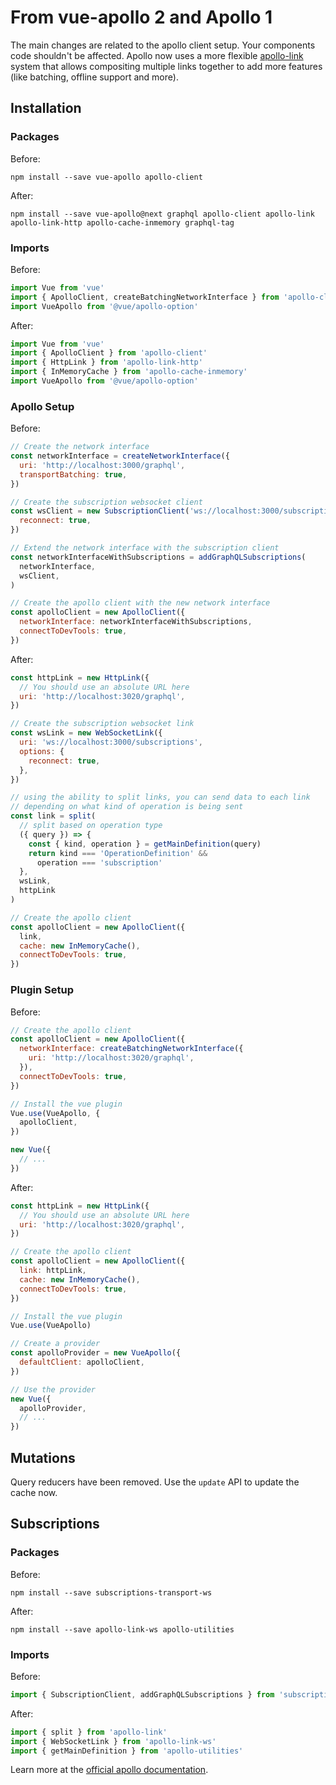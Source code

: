 # From vue-apollo 2 and Apollo 1

The main changes are related to the apollo client setup. Your components code shouldn't be affected. Apollo now uses a more flexible [apollo-link](https://github.com/apollographql/apollo-link) system that allows compositing multiple links together to add more features (like batching, offline support and more).

## Installation

### Packages

Before:

```
npm install --save vue-apollo apollo-client
```

After:

```
npm install --save vue-apollo@next graphql apollo-client apollo-link apollo-link-http apollo-cache-inmemory graphql-tag
```

### Imports

Before:

```js
import Vue from 'vue'
import { ApolloClient, createBatchingNetworkInterface } from 'apollo-client'
import VueApollo from '@vue/apollo-option'
```

After:

```js
import Vue from 'vue'
import { ApolloClient } from 'apollo-client'
import { HttpLink } from 'apollo-link-http'
import { InMemoryCache } from 'apollo-cache-inmemory'
import VueApollo from '@vue/apollo-option'
```

### Apollo Setup

Before:

```js
// Create the network interface
const networkInterface = createNetworkInterface({
  uri: 'http://localhost:3000/graphql',
  transportBatching: true,
})

// Create the subscription websocket client
const wsClient = new SubscriptionClient('ws://localhost:3000/subscriptions', {
  reconnect: true,
})

// Extend the network interface with the subscription client
const networkInterfaceWithSubscriptions = addGraphQLSubscriptions(
  networkInterface,
  wsClient,
)

// Create the apollo client with the new network interface
const apolloClient = new ApolloClient({
  networkInterface: networkInterfaceWithSubscriptions,
  connectToDevTools: true,
})
```

After:

```js
const httpLink = new HttpLink({
  // You should use an absolute URL here
  uri: 'http://localhost:3020/graphql',
})

// Create the subscription websocket link
const wsLink = new WebSocketLink({
  uri: 'ws://localhost:3000/subscriptions',
  options: {
    reconnect: true,
  },
})

// using the ability to split links, you can send data to each link
// depending on what kind of operation is being sent
const link = split(
  // split based on operation type
  ({ query }) => {
    const { kind, operation } = getMainDefinition(query)
    return kind === 'OperationDefinition' &&
      operation === 'subscription'
  },
  wsLink,
  httpLink
)

// Create the apollo client
const apolloClient = new ApolloClient({
  link,
  cache: new InMemoryCache(),
  connectToDevTools: true,
})
```

### Plugin Setup

Before:

```js
// Create the apollo client
const apolloClient = new ApolloClient({
  networkInterface: createBatchingNetworkInterface({
    uri: 'http://localhost:3020/graphql',
  }),
  connectToDevTools: true,
})

// Install the vue plugin
Vue.use(VueApollo, {
  apolloClient,
})

new Vue({
  // ...
})
```

After:

```js
const httpLink = new HttpLink({
  // You should use an absolute URL here
  uri: 'http://localhost:3020/graphql',
})

// Create the apollo client
const apolloClient = new ApolloClient({
  link: httpLink,
  cache: new InMemoryCache(),
  connectToDevTools: true,
})

// Install the vue plugin
Vue.use(VueApollo)

// Create a provider
const apolloProvider = new VueApollo({
  defaultClient: apolloClient,
})

// Use the provider
new Vue({
  apolloProvider,
  // ...
})
```

## Mutations

Query reducers have been removed. Use the `update` API to update the cache now.

## Subscriptions

### Packages

Before:

```
npm install --save subscriptions-transport-ws
```

After:

```
npm install --save apollo-link-ws apollo-utilities
```

### Imports

Before:

```js
import { SubscriptionClient, addGraphQLSubscriptions } from 'subscriptions-transport-ws'
```

After:

```js
import { split } from 'apollo-link'
import { WebSocketLink } from 'apollo-link-ws'
import { getMainDefinition } from 'apollo-utilities'
```

Learn more at the [official apollo documentation](https://www.apollographql.com/docs/react/2.0-migration.html).